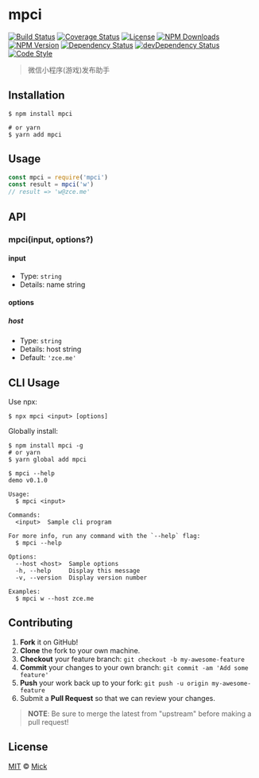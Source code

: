 # mpci

[![Build Status][travis-img]][travis-url]
[![Coverage Status][codecov-img]][codecov-url]
[![License][license-img]][license-url]
[![NPM Downloads][downloads-img]][downloads-url]
[![NPM Version][version-img]][version-url]
[![Dependency Status][dependency-img]][dependency-url]
[![devDependency Status][devdependency-img]][devdependency-url]
[![Code Style][style-img]][style-url]

> 微信小程序(游戏)发布助手

## Installation

```shell
$ npm install mpci

# or yarn
$ yarn add mpci
```

## Usage

<!-- TODO: Introduction of Usage -->

```javascript
const mpci = require('mpci')
const result = mpci('w')
// result => 'w@zce.me'
```

## API

<!-- TODO: Introduction of API -->

### mpci(input, options?)

#### input

- Type: `string`
- Details: name string

#### options

##### host

- Type: `string`
- Details: host string
- Default: `'zce.me'`

## CLI Usage

<!-- TODO: Introduction of CLI -->

Use npx:

```shell
$ npx mpci <input> [options]
```

Globally install:

```shell
$ npm install mpci -g
# or yarn
$ yarn global add mpci
```

```shell
$ mpci --help
demo v0.1.0

Usage:
  $ mpci <input>

Commands:
  <input>  Sample cli program

For more info, run any command with the `--help` flag:
  $ mpci --help

Options:
  --host <host>  Sample options
  -h, --help     Display this message
  -v, --version  Display version number

Examples:
  $ mpci w --host zce.me
```

## Contributing

1. **Fork** it on GitHub!
2. **Clone** the fork to your own machine.
3. **Checkout** your feature branch: `git checkout -b my-awesome-feature`
4. **Commit** your changes to your own branch: `git commit -am 'Add some feature'`
5. **Push** your work back up to your fork: `git push -u origin my-awesome-feature`
6. Submit a **Pull Request** so that we can review your changes.

> **NOTE**: Be sure to merge the latest from "upstream" before making a pull request!

## License

[MIT](LICENSE) &copy; [Mick](https://github.com/mick-sun)



[travis-img]: https://img.shields.io/travis/com/mick-sun/mpci
[travis-url]: https://travis-ci.com/mick-sun/mpci
[codecov-img]: https://img.shields.io/codecov/c/github/mick-sun/mpci
[codecov-url]: https://codecov.io/gh/mick-sun/mpci
[license-img]: https://img.shields.io/github/license/mick-sun/mpci
[license-url]: https://github.com/mick-sun/mpci/blob/master/LICENSE
[downloads-img]: https://img.shields.io/npm/dm/mpci
[downloads-url]: https://npmjs.org/package/mpci
[version-img]: https://img.shields.io/npm/v/mpci
[version-url]: https://npmjs.org/package/mpci
[dependency-img]: https://img.shields.io/david/mick-sun/mpci
[dependency-url]: https://david-dm.org/mick-sun/mpci
[devdependency-img]: https://img.shields.io/david/dev/mick-sun/mpci
[devdependency-url]: https://david-dm.org/mick-sun/mpci?type=dev
[style-img]: https://img.shields.io/badge/code_style-standard-brightgreen
[style-url]: https://standardjs.com
